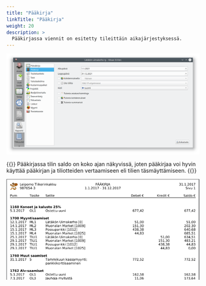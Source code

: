 ```yaml
---
title: "Pääkirja"
linkTitle: "Pääkirja"
weight: 20
description: >
  Pääkirjassa viennit on esitetty tileittäin aikajärjestyksessä.
---
```


![](/img/fi/raportit/paakirjadlg.png)

{{<alert title="Tilien täsmäyttäminen">}}
Pääkirjassa tilin saldo on koko ajan näkyvissä, joten pääkirjaa voi hyvin käyttää pääkirjan ja tiliotteiden vertaamiseen eli tilien täsmäyttämiseen.
{{</alert>}}

![](/img/fi/raportit/paakirja.png)

